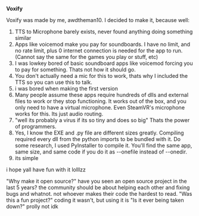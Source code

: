 **Voxify**

Voxify was made by me, awdtheman10. I decided to make it, because well:
1. TTS to Microphone barely exists, never found anything doing something similar
2. Apps like voicemod make you pay for soundboards. I have no limit, and no rate limit, plus 0 internet connection is needed for the app to run. (Cannot say the same for the games you play or stuff, etc)
3. I was lowkey bored of basic soundboard apps like voicemod forcing you to pay for something. Thats not how it should go.
4. You don't actually need a mic for this to work, thats why I included the TTS so you can use this to talk.
5. i was bored when making the first version
6. Many people assume these apps require hundreds of dlls and external files to work or they stop functioning. It works out of the box, and you only need to have a virtual microphone. Even SteamVR's microphone works for this. Its just audio routing.
7. "well its probably a virus if its so tiny and does so big"
Thats the power of programmers.
8. Yes, I know the EXE and .py file are different sizes greatly. Compiling required every dll from the python imports to be bundled with it. Do some research, I used PyInstaller to compile it. You'll find the same app, same size, and same code if you do it as --onefile instead of --onedir.
9. its simple


i hope yall have fun with it lolllzz





"Why make it open source?"
have you seen an open source project in the last 5 years? the community should be about helping each other and fixing bugs and whatnot. not whoever makes their code the hardest to read.
"Was this a fun project?"
coding it wasn't, but using it is
"Is it ever being taken down?"
prolly not idk
